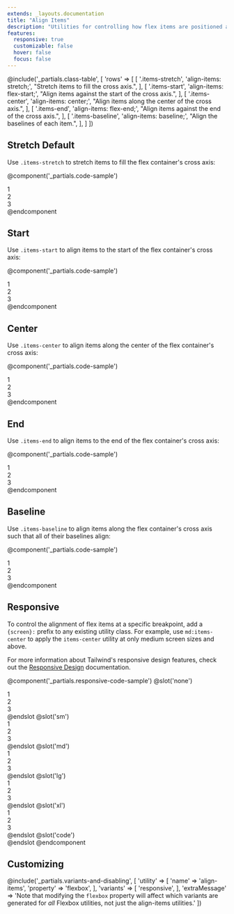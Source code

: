 ```yaml
---
extends: _layouts.documentation
title: "Align Items"
description: "Utilities for controlling how flex items are positioned along a container's cross axis."
features:
  responsive: true
  customizable: false
  hover: false
  focus: false
---
```


@include('_partials.class-table', [
  'rows' => [
    [
      '.items-stretch',
      'align-items: stretch;',
      "Stretch items to fill the cross axis.",
    ],
    [
      '.items-start',
      'align-items: flex-start;',
      "Align items against the start of the cross axis.",
    ],
    [
      '.items-center',
      'align-items: center;',
      "Align items along the center of the cross axis.",
    ],
    [
      '.items-end',
      'align-items: flex-end;',
      "Align items against the end of the cross axis.",
    ],
    [
      '.items-baseline',
      'align-items: baseline;',
      "Align the baselines of each item.",
    ],
  ]
])

## Stretch <span class="ml-2 font-semibold text-gray-600 text-sm uppercase tracking-wide">Default</span>

Use `.items-stretch` to stretch items to fill the flex container's cross axis:

@component('_partials.code-sample')
<div class="flex items-stretch bg-gray-200 h-24">
  <div class="flex-1 text-gray-700 text-center bg-gray-400 px-4 py-2 m-2">1</div>
  <div class="flex-1 text-gray-700 text-center bg-gray-400 px-4 py-2 m-2">2</div>
  <div class="flex-1 text-gray-700 text-center bg-gray-400 px-4 py-2 m-2">3</div>
</div>
@endcomponent

## Start

Use `.items-start` to align items to the start of the flex container's cross axis:

@component('_partials.code-sample')
<div class="flex items-start bg-gray-200 h-24">
  <div class="flex-1 text-gray-700 text-center bg-gray-400 px-4 py-2 m-2">1</div>
  <div class="flex-1 text-gray-700 text-center bg-gray-400 px-4 py-2 m-2">2</div>
  <div class="flex-1 text-gray-700 text-center bg-gray-400 px-4 py-2 m-2">3</div>
</div>
@endcomponent

## Center

Use `.items-center` to align items along the center of the flex container's cross axis:

@component('_partials.code-sample')
<div class="flex items-center bg-gray-200 h-24">
  <div class="flex-1 text-gray-700 text-center bg-gray-400 px-4 py-2 m-2">1</div>
  <div class="flex-1 text-gray-700 text-center bg-gray-400 px-4 py-2 m-2">2</div>
  <div class="flex-1 text-gray-700 text-center bg-gray-400 px-4 py-2 m-2">3</div>
</div>
@endcomponent

## End

Use `.items-end` to align items to the end of the flex container's cross axis:

@component('_partials.code-sample')
<div class="flex items-end bg-gray-200 h-24">
  <div class="flex-1 text-gray-700 text-center bg-gray-400 px-4 py-2 m-2">1</div>
  <div class="flex-1 text-gray-700 text-center bg-gray-400 px-4 py-2 m-2">2</div>
  <div class="flex-1 text-gray-700 text-center bg-gray-400 px-4 py-2 m-2">3</div>
</div>
@endcomponent

## Baseline

Use `.items-baseline` to align items along the flex container's cross axis such that all of their baselines align:

@component('_partials.code-sample')
<div class="flex items-baseline bg-gray-200 h-24">
  <div class="flex-1 text-gray-700 text-center bg-gray-400 px-4 py-2 m-2 text-base">1</div>
  <div class="flex-1 text-gray-700 text-center bg-gray-400 px-4 py-2 m-2 text-2xl">2</div>
  <div class="flex-1 text-gray-700 text-center bg-gray-400 px-4 py-2 m-2 text-lg">3</div>
</div>
@endcomponent

## Responsive

To control the alignment of flex items at a specific breakpoint, add a `{screen}:` prefix to any existing utility class. For example, use `md:items-center` to apply the `items-center` utility at only medium screen sizes and above.

For more information about Tailwind's responsive design features, check out the [Responsive Design](/docs/responsive-design) documentation.

@component('_partials.responsive-code-sample')
@slot('none')
<div class="flex items-stretch bg-gray-200 h-24">
  <div class="flex-1 text-gray-700 text-center bg-gray-400 px-4 py-2 m-2 text-base">1</div>
  <div class="flex-1 text-gray-700 text-center bg-gray-400 px-4 py-2 m-2 text-2xl">2</div>
  <div class="flex-1 text-gray-700 text-center bg-gray-400 px-4 py-2 m-2 text-lg">3</div>
</div>
@endslot
@slot('sm')
<div class="flex items-start bg-gray-200 h-24">
  <div class="flex-1 text-gray-700 text-center bg-gray-400 px-4 py-2 m-2 text-base">1</div>
  <div class="flex-1 text-gray-700 text-center bg-gray-400 px-4 py-2 m-2 text-2xl">2</div>
  <div class="flex-1 text-gray-700 text-center bg-gray-400 px-4 py-2 m-2 text-lg">3</div>
</div>
@endslot
@slot('md')
<div class="flex items-center bg-gray-200 h-24">
  <div class="flex-1 text-gray-700 text-center bg-gray-400 px-4 py-2 m-2 text-base">1</div>
  <div class="flex-1 text-gray-700 text-center bg-gray-400 px-4 py-2 m-2 text-2xl">2</div>
  <div class="flex-1 text-gray-700 text-center bg-gray-400 px-4 py-2 m-2 text-lg">3</div>
</div>
@endslot
@slot('lg')
<div class="flex items-end bg-gray-200 h-24">
  <div class="flex-1 text-gray-700 text-center bg-gray-400 px-4 py-2 m-2 text-base">1</div>
  <div class="flex-1 text-gray-700 text-center bg-gray-400 px-4 py-2 m-2 text-2xl">2</div>
  <div class="flex-1 text-gray-700 text-center bg-gray-400 px-4 py-2 m-2 text-lg">3</div>
</div>
@endslot
@slot('xl')
<div class="flex items-baseline bg-gray-200 h-24">
  <div class="flex-1 text-gray-700 text-center bg-gray-400 px-4 py-2 m-2 text-base">1</div>
  <div class="flex-1 text-gray-700 text-center bg-gray-400 px-4 py-2 m-2 text-2xl">2</div>
  <div class="flex-1 text-gray-700 text-center bg-gray-400 px-4 py-2 m-2 text-lg">3</div>
</div>
@endslot
@slot('code')
<div class="none:items-stretch sm:items-start md:items-center lg:items-end xl:items-baseline ...">
  <!-- ... -->
</div>
@endslot
@endcomponent

## Customizing

@include('_partials.variants-and-disabling', [
    'utility' => [
        'name' => 'align-items',
        'property' => 'flexbox',
    ],
    'variants' => [
        'responsive',
    ],
    'extraMessage' => 'Note that modifying the <code>flexbox</code> property will affect which variants are generated for <em>all</em> Flexbox utilities, not just the align-items utilities.'
])

